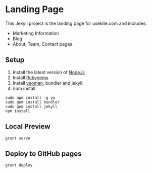 Landing Page
=======

This Jekyll project is the landing page for usekite.com and includes:
* Marketing Information
* Blog
* About, Team, Contact pages.

## Setup
1. Install the latest version of [Node.js](http://nodejs.org)
2. Install [Rubygems](http://rubygems.org/pages/download)
3. Install [yeoman](http://yeoman.io), bundler and jekyll:
4. npm install
```
sudo npm install -g yo
sudo gem install bundler
sudo gem install jekyll
npm install
```


## Local Preview
```
grunt serve
```

## Deploy to GitHub pages
```
grunt deploy
```
